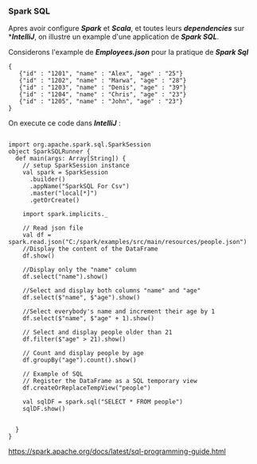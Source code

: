 
### Spark SQL ###

Apres avoir configure ***Spark*** et ***Scala***, et toutes leurs ***dependencies*** sur ****IntelliJ***, on illustre un example d'une application de ***Spark SQL***.

Considerons l'example de ***Employees.json*** pour la pratique de ***Spark Sql***

```
{
   {"id" : "1201", "name" : "Alex", "age" : "25"}
   {"id" : "1202", "name" : "Marwa", "age" : "28"}
   {"id" : "1203", "name" : "Denis", "age" : "39"}
   {"id" : "1204", "name" : "Chris", "age" : "23"}
   {"id" : "1205", "name" : "John", "age" : "23"}
}

```

On execute ce code dans ***IntelliJ*** :

```

import org.apache.spark.sql.SparkSession
object SparkSQLRunner {
  def main(args: Array[String]) {
    // setup SparkSession instance
    val spark = SparkSession
      .builder()
      .appName("SparkSQL For Csv")
      .master("local[*]")
      .getOrCreate()

    import spark.implicits._

    // Read json file
    val df = spark.read.json("C:/spark/examples/src/main/resources/people.json")
    //Display the content of the DataFrame 
    df.show()
    
    //Display only the "name" column
    df.select("name").show()
    
    //Select and display both columns "name" and "age"
    df.select($"name", $"age").show()
    
    //Select everybody's name and increment their age by 1
    df.select($"name", $"age" + 1).show()
    
    // Select and display people older than 21
    df.filter($"age" > 21).show()
    
    // Count and display people by age 
    df.groupBy("age").count().show()

    // Example of SQL
    // Register the DataFrame as a SQL temporary view
    df.createOrReplaceTempView("people")

    val sqlDF = spark.sql("SELECT * FROM people")
    sqlDF.show()


  }
}

```

https://spark.apache.org/docs/latest/sql-programming-guide.html



